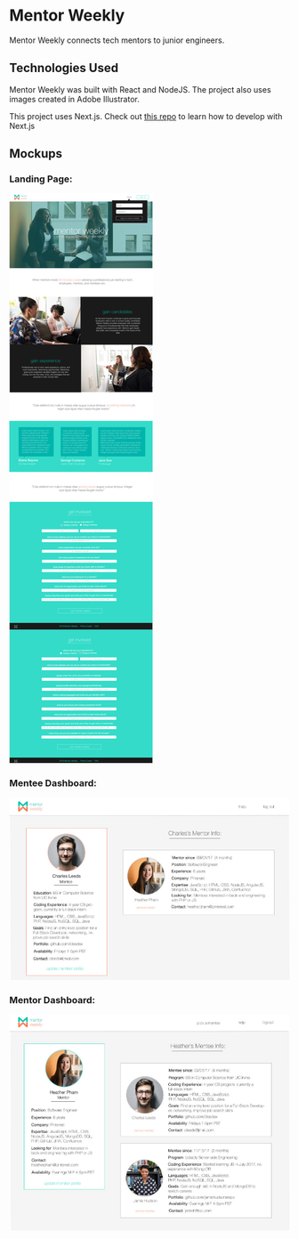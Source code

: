 # Mentor Weekly

Mentor Weekly connects tech mentors to junior engineers.

## Technologies Used

Mentor Weekly was built with React and NodeJS. The project also uses images created in Adobe Illustrator.

This project uses Next.js.
Check out [this repo](https://github.com/zeit/next.js/) to learn how to develop with Next.js

## Mockups

### Landing Page:
![Mentor Weekly landing page mockup](./images/mentor-mockups-landingpage.jpg)

### Mentee Dashboard:
![Mentor Weekly mentee dashboard mockup](./images/mentor-mockups-mentee-dashboard.jpg)

### Mentor Dashboard:
![Mentor Weekly mentor dashboard mockup](./images/mentor-mockups-mentor-dashboard.jpg)
